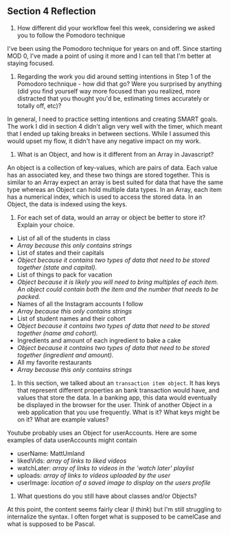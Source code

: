## Section 4 Reflection

1. How different did your workflow feel this week, considering we asked you to follow the Pomodoro technique  

I've been using the Pomodoro technique for years on and off. Since starting MOD 0, I've made a point of using it more and I can tell that I'm better at staying focused.  

1. Regarding the work you did around setting intentions in Step 1 of the Pomodoro technique - how did that go? Were you surprised by anything (did you find yourself way more focused than you realized, more distracted that you thought you'd be, estimating times accurately or totally off, etc)?  

In general, I need to practice setting intentions and creating SMART goals. The work I did in section 4 didn't align very well with the timer, which meant that I ended up taking breaks in between sections. While I assumed this would upset my flow, it didn't have any negative impact on my work.   

1. What is an Object, and how is it different from an Array in Javascript?

An object is a collection of key-values, which are pairs of data. Each value has an associated key, and these two things are stored together. This is similar to an Array expect an array is best suited for data that have the same type whereas an Object can hold multiple data types. In an Array, each item has a numerical index, which is used to access the stored data. In an Object, the data is indexed using the keys.  

1. For each set of data, would an array or object be better to store it? Explain your choice.  

  * List of all of the students in class
  * _Array because this only contains strings_
  * List of states and their capitals
  * _Object because it contains two types of data that need to be stored together (state and capital)._
  * List of things to pack for vacation
  * _Object because it is likely you will need to bring multiples of each item. An object could contain both the item and the number that needs to be packed._
  * Names of all the Instagram accounts I follow
  * _Array because this only contains strings_
  * List of student names and their cohort
  * _Object because it contains two types of data that need to be stored together (name and cohort)._
  * Ingredients and amount of each ingredient to bake a cake
  * _Object because it contains two types of data that need to be stored together (ingredient and amount)._
  * All my favorite restaurants
  * _Array because this only contains strings_  

1. In this section, we talked about an `transaction item object`. It has keys that represent different properties an bank transaction would have, and values that store the data. In a banking app, this data would eventually be displayed in the browser for the user. Think of another Object in a web application that you use frequently. What is it? What keys might be on it? What are example values?  

Youtube probably uses an Object for userAccounts. Here are some examples of data userAccounts might contain
 * userName: MattUmland
 * likedVids: _array of links to liked videos_
 * watchLater: _array of links to videos in the 'watch later' playlist_
 * uploads: _array of links to videos uploaded by the user_
 * userImage: _location of a saved image to display on the users profile_

1. What questions do you still have about classes and/or Objects?

At this point, the content seems fairly clear (_I think_) but I'm still struggling to internalize the syntax. I often forget what is supposed to be camelCase and what is supposed to be Pascal. 
